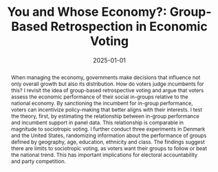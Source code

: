 ---
title: "You and Whose Economy?: Group-Based Retrospection in Economic Voting"
authors:
- Christoffer H. Dausgaard
date: 2025-01-01
publishDate: '2024-05-18T19:09:55.105194Z'
publication: "Conditionally accepted, American Journal of Political Science"
abstract: "When managing the economy, governments make decisions that influence not only overall growth but also its distribution. How do voters judge incumbents for this? I revisit the idea of group-based retrospective voting and argue that voters assess the economic performance of their social in-groups relative to the national economy. By sanctioning the incumbent for in-group performance, voters can incentivize policy-making that better aligns with their interests. I test the theory, first, by estimating the relationship between in-group performance and incumbent support in panel data. This relationship is comparable in magnitude to sociotropic voting. I further conduct three experiments in Denmark and the United States, randomizing information about the performance of groups defined by geography, age, education, ethnicity and class. The findings suggest there are limits to sociotropic voting, as voters want their groups to follow or beat the national trend. This has important implications for electoral accountability and party competition."
#summary: How do voters judge incumbents for unequal economic developments? In this paper, I argue that voters engage in group-based retrospection, i.e. hold the government accountable for economic conditions of their in-groups, especially compared to national growth. I find support for the psychological mechanism in three experiments in Denmark and the US across a wide range of social in-groups.
tags: economic voting, social groups
featured: false
featured_graph: "graph1.png"
#url_pdf: 
---